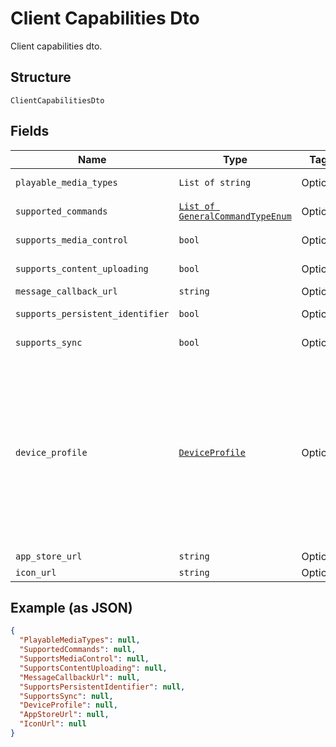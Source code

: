 
# Client Capabilities Dto

Client capabilities dto.

## Structure

`ClientCapabilitiesDto`

## Fields

| Name | Type | Tags | Description |
|  --- | --- | --- | --- |
| `playable_media_types` | `List of string` | Optional | Gets or sets the list of playable media types. |
| `supported_commands` | [`List of GeneralCommandTypeEnum`](../../doc/models/general-command-type-enum.md) | Optional | Gets or sets the list of supported commands. |
| `supports_media_control` | `bool` | Optional | Gets or sets a value indicating whether session supports media control. |
| `supports_content_uploading` | `bool` | Optional | Gets or sets a value indicating whether session supports content uploading. |
| `message_callback_url` | `string` | Optional | Gets or sets the message callback url. |
| `supports_persistent_identifier` | `bool` | Optional | Gets or sets a value indicating whether session supports a persistent identifier. |
| `supports_sync` | `bool` | Optional | Gets or sets a value indicating whether session supports sync. |
| `device_profile` | [`DeviceProfile`](../../doc/models/device-profile.md) | Optional | A MediaBrowser.Model.Dlna.DeviceProfile represents a set of metadata which determines which content a certain device is able to play.<br><br /><br>Specifically, it defines the supported <see cref="P:MediaBrowser.Model.Dlna.DeviceProfile.ContainerProfiles">containers</see> and<br><see cref="P:MediaBrowser.Model.Dlna.DeviceProfile.CodecProfiles">codecs</see> (video and/or audio, including codec profiles and levels)<br>the device is able to direct play (without transcoding or remuxing),<br>as well as which <see cref="P:MediaBrowser.Model.Dlna.DeviceProfile.TranscodingProfiles">containers/codecs to transcode to</see> in case it isn't. |
| `app_store_url` | `string` | Optional | Gets or sets the app store url. |
| `icon_url` | `string` | Optional | Gets or sets the icon url. |

## Example (as JSON)

```json
{
  "PlayableMediaTypes": null,
  "SupportedCommands": null,
  "SupportsMediaControl": null,
  "SupportsContentUploading": null,
  "MessageCallbackUrl": null,
  "SupportsPersistentIdentifier": null,
  "SupportsSync": null,
  "DeviceProfile": null,
  "AppStoreUrl": null,
  "IconUrl": null
}
```


